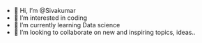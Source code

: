 - 👋 Hi, I’m @Sivakumar
- 👀 I’m interested in coding
- 🌱 I’m currently learning Data science
- 💞️ I’m looking to collaborate on new and inspiring topics, ideas..

<!---
Sivaskrr/Sivaskrr is a ✨ special ✨ repository because its `README.md` (this file) appears on your GitHub profile.
You can click the Preview link to take a look at your changes.
--->

